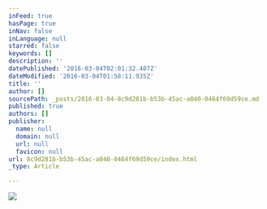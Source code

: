 ```yaml
---
inFeed: true
hasPage: true
inNav: false
inLanguage: null
starred: false
keywords: []
description: ''
datePublished: '2016-03-04T02:01:32.407Z'
dateModified: '2016-03-04T01:58:11.935Z'
title: ''
author: []
sourcePath: _posts/2016-03-04-8c9d281b-b53b-45ac-a040-0464f69d59ce.md
published: true
authors: []
publisher:
  name: null
  domain: null
  url: null
  favicon: null
url: 8c9d281b-b53b-45ac-a040-0464f69d59ce/index.html
_type: Article

---
```

![](https://the-grid-user-content.s3-us-west-2.amazonaws.com/410d51b6-ce43-4598-9090-f2d128422fa2.jpg)